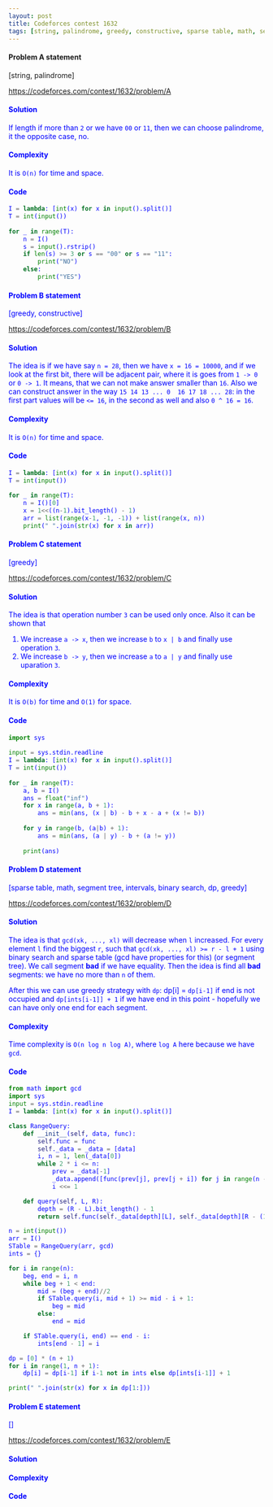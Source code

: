 ```yaml
---
layout: post
title: Codeforces contest 1632
tags: [string, palindrome, greedy, constructive, sparse table, math, segment tree, intervals, binary search, dp]
---
```


#### Problem A statement
[string, palindrome]

<a href="https://codeforces.com/contest/1632/problem/A"> <font color = blue>https://codeforces.com/contest/1632/problem/A


#### Solution
If length if more than `2` or we have `00` or `11`, then we can choose palindrome, it the opposite case, no.

#### Complexity
It is `O(n)` for time and space.

#### Code
```python
I = lambda: [int(x) for x in input().split()]
T = int(input())
 
for _ in range(T):
    n = I()
    s = input().rstrip()
    if len(s) >= 3 or s == "00" or s == "11":
        print("NO")
    else:
        print("YES")
```


#### Problem B statement
[greedy, constructive]

<a href="https://codeforces.com/contest/1632/problem/B"> <font color = blue>https://codeforces.com/contest/1632/problem/B

#### Solution
The idea is if we have say `n = 28`, then we have `x = 16 = 10000`, and if we look at the first bit, there will be adjacent pair, where it is goes from `1 -> 0` or `0 -> 1`. It means, that we can not make answer smaller than `16`. Also we can construct answer in the way `15 14 13 ... 0  16 17 18 ... 28`: in the first part values will be `<= 16`, in the second as well and also `0 ^ 16 = 16`. 

#### Complexity
It is `O(n)` for time and space.

#### Code
```python
I = lambda: [int(x) for x in input().split()]
T = int(input())
 
for _ in range(T):
    n = I()[0]
    x = 1<<((n-1).bit_length() - 1)
    arr = list(range(x-1, -1, -1)) + list(range(x, n))
    print(" ".join(str(x) for x in arr))
```


#### Problem C statement
[greedy]

<a href="https://codeforces.com/contest/1632/problem/C"> <font color = blue>https://codeforces.com/contest/1632/problem/C

#### Solution
The idea is that operation number `3` can be used only once. Also it can be shown that
1. We increase `a -> x`, then we increase `b` to `x | b` and finally use operation `3`.
2. We increase `b -> y`, then we increase `a` to `a | y` and finally use uparation `3`.

#### Complexity
It is `O(b)` for time and `O(1)` for space.

#### Code
```python
import sys
 
input = sys.stdin.readline
I = lambda: [int(x) for x in input().split()]
T = int(input())
 
for _ in range(T):
    a, b = I()
    ans = float("inf")
    for x in range(a, b + 1):
        ans = min(ans, (x | b) - b + x - a + (x != b))
 
    for y in range(b, (a|b) + 1):
        ans = min(ans, (a | y) - b + (a != y))
 
    print(ans)
```


#### Problem D statement
[sparse table, math, segment tree, intervals, binary search, dp, greedy]

<a href="https://codeforces.com/contest/1632/problem/D"> <font color = blue>https://codeforces.com/contest/1632/problem/D

#### Solution
The idea is that `gcd(xk, ..., xl)` will decrease when `l` increased. For every element `l` find the biggest `r`, such that `gcd(xk, ..., xl) >= r - l + 1` using binary search and sparse table (gcd have properties for this) (or segment tree). We call segment **bad** if we have equality. Then the idea is find all **bad** segments: we have no more than `n` of them.

After this we can use greedy strategy with `dp`: dp[i] = `dp[i-1]` if end is not occupied and `dp[ints[i-1]] + 1` if we have end in this point - hopefully we can have only one end for each segment.

#### Complexity
Time complexity is `O(n log n log A)`, where `log A` here because we have `gcd`.

#### Code
```python
from math import gcd
import sys
input = sys.stdin.readline
I = lambda: [int(x) for x in input().split()]

class RangeQuery:
    def __init__(self, data, func):
        self.func = func
        self._data = _data = [data]
        i, n = 1, len(_data[0])
        while 2 * i <= n:
            prev = _data[-1]
            _data.append([func(prev[j], prev[j + i]) for j in range(n - 2 * i + 1)])
            i <<= 1

    def query(self, L, R):
        depth = (R - L).bit_length() - 1
        return self.func(self._data[depth][L], self._data[depth][R - (1 << depth)])

n = int(input())
arr = I()
STable = RangeQuery(arr, gcd)
ints = {}

for i in range(n):
    beg, end = i, n
    while beg + 1 < end:
        mid = (beg + end)//2
        if STable.query(i, mid + 1) >= mid - i + 1:
            beg = mid
        else:
            end = mid

    if STable.query(i, end) == end - i:
        ints[end - 1] = i

dp = [0] * (n + 1)
for i in range(1, n + 1):
    dp[i] = dp[i-1] if i-1 not in ints else dp[ints[i-1]] + 1

print(" ".join(str(x) for x in dp[1:]))
```


#### Problem E statement
[]

<a href="https://codeforces.com/contest/1632/problem/E"> <font color = blue>https://codeforces.com/contest/1632/problem/E


#### Solution

#### Complexity

#### Code
```python

```